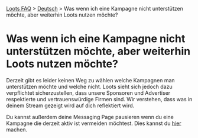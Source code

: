 [Loots FAQ](../../) > [Deutsch](../) > Was wenn ich eine Kampagne nicht unterstützen möchte, aber weiterhin Loots nutzen möchte?

# Was wenn ich eine Kampagne nicht unterstützen möchte, aber weiterhin Loots nutzen möchte?

Derzeit gibt es leider keinen Weg zu wählen welche Kampagnen man unterstützen möchte und welche nicht.
Loots sieht sich jedoch dazu verpflichtet sicherzustellen, dass unsere Sponsoren und Advertiser respektierte
und vertrauenswürdige Firmen sind. Wir verstehen, dass was in deinem Stream gezeigt wird auf dich reflektiert wird.

Du kannst außerdem deine Messaging Page pausieren wenn du eine Kampagne die derzeit aktiv ist vermeiden möchtest. Dies kannst
du [hier](https://loots.com/en/account/tips) machen.
